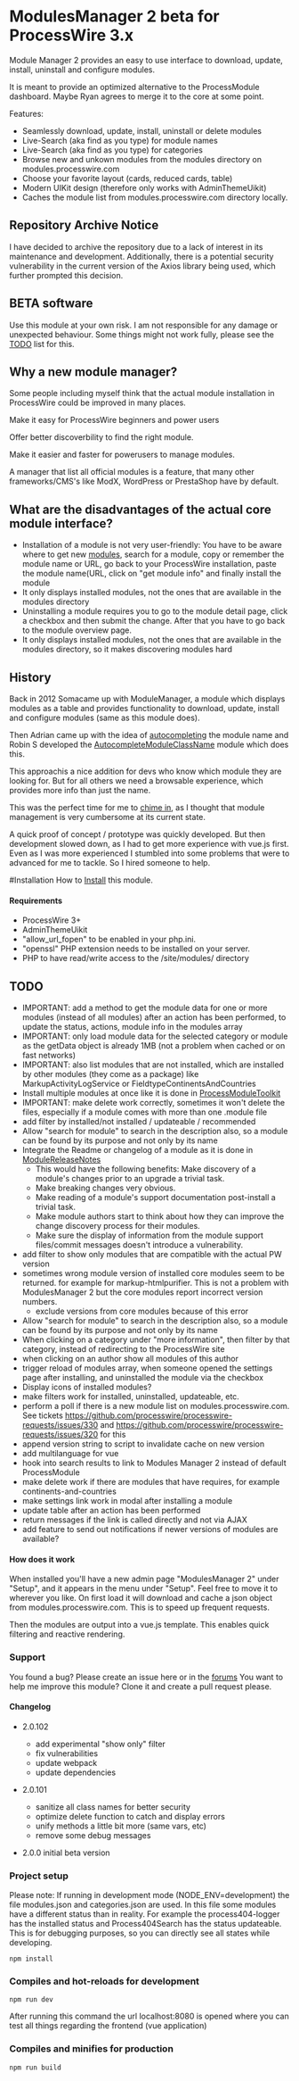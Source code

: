 # ModulesManager 2 beta for ProcessWire 3.x

Module Manager 2 provides an easy to use interface to download, update, install, uninstall and configure modules.

It is meant to provide an optimized alternative to the ProcessModule dashboard. Maybe Ryan agrees to merge it to the core at some point.

Features:

* Seamlessly download, update, install, uninstall or delete modules
* Live-Search (aka find as you type) for module names
* Live-Search (aka find as you type) for categories
* Browse new and unkown modules from the modules directory on modules.processwire.com
* Choose your favorite layout (cards, reduced cards, table)
* Modern UIKit design (therefore only works with AdminThemeUikit)
* Caches the module list from modules.processwire.com directory locally.

## Repository Archive Notice

I have decided to archive the repository due to a lack of interest in its maintenance and development. Additionally, there is a potential security vulnerability in the current version of the Axios library being used, which further prompted this decision.

## BETA software

Use this module at your own risk. I am not responsible for any damage or unexpected behaviour.
Some things might not work fully, please see the [TODO](#TODO) list for this.

## Why a new module manager?
Some people including myself think that the actual module installation in ProcessWire could be improved in many places.

Make it easy for ProcessWire beginners and power users

Offer better discoverbility to find the right module.

Make it easier and faster for powerusers to manage modules. 

A manager that list all official modules is a feature, that many other frameworks/CMS's like ModX, WordPress or PrestaShop have by default.

## What are the disadvantages of the actual core module interface?

* Installation of a module is not very user-friendly: You have to be aware where to get new [modules](https://modules.processwire.com), search for a module, copy or remember the module name or URL, go back to your ProcessWire installation, paste the module name(URL, click on "get module info" and finally install the module
* It only displays installed modules, not the ones that are available in the modules directory
* Uninstalling a module requires you to go to the module detail page, click a checkbox and then submit the change. After that you have to go back to the module overview page.
* It only displays installed modules, not the ones that are available in the modules directory, so it makes discovering modules hard

## History
Back in 2012 Somacame up with ModuleManager, a module which displays modules as a table and provides functionality to download, update, install and configure modules (same as this module does).

Then Adrian came up with the idea of [autocompleting](https://processwire.com/talk/topic/20649-revamped-modules-install-interface/) the module name and Robin S developed the [AutocompleteModuleClassName](https://processwire.com/talk/topic/21853-autocomplete-module-class-name/) module which does this.
 
This approach﻿is a nice addition for devs who know which module they are looking for. But for all others we need a browsable experience, which provides more info than just the name.

This was the perfect time for me to [chime in](https://processwire.com/talk/topic/20649-revamped-modules-install-interface/?do=findComment&comment=178827), as I thought that module management is very cumbersome at its current state.

A quick proof of concept / prototype was quickly developed. But then development slowed down, as I had to get more experience with vue.js first.
Even as I was more experienced I stumbled into some problems that were to advanced for me to tackle. So I hired someone to help.

#Installation
How to [Install](http://modules.processwire.com/install-uninstall/) this module.

#### Requirements
- ProcessWire 3+
- AdminThemeUikit
- "allow_url_fopen" to be enabled in your php.ini.
- "openssl" PHP extension needs to be installed on your server.
- PHP to have read/write access to the /site/modules/ directory

## TODO
* IMPORTANT: add a method to get the module data for one or more modules (instead of all modules) after an action has been performed, to update the status, actions, module info in the modules array
* IMPORTANT: only load module data for the selected category or module as the getData object is already 1MB (not a problem when cached or on fast networks)
* IMPORTANT: also list modules that are not installed, which are installed by other modules (they come as a package) like MarkupActivityLogService or FieldtypeContinentsAndCountries
* Install multiple modules at once like it is done in [ProcessModuleToolkit](https://github.com/adrianbj/ProcessModuleToolkit)
* IMPORTANT: make delete work correctly, sometimes it won't delete the files, especially if a module comes with more than one .module file
* add filter by installed/﻿not installed / updateable / recommended
* Allow "search for module" to search in the description also, so a module can be found by its purpose and not only by its name
* Integrate the Readme or changelog of a module as it is done in [ModuleReleaseNotes](https://processwire.com/talk/topic/17767-module-release-notes/)
    * This would have the following benefits: Make﻿ discovery of a module's changes﻿ prior to an upgrade a trivial ﻿task.
    * Make breaking changes very obvious.
    * Make reading of a module's support documentation post-install a trivial task.
    * Make module authors start to think about how they can improve the change discovery process for their modules.
    * Make sure the display of information from the module support files/﻿commit messages doesn't introduce a vulnerability﻿.
* add filter to show only modules that are compatible with the actual PW version
* sometimes wrong module version of installed core modules seem to be returned. for example for markup-htmlpurifier. This is not a problem with ModulesManager 2 but the core modules report incorrect version numbers.
    * exclude versions from core modules because of this error
* Allow "search for module" to search in the description also, so a module can be found by its purpose and not only by its name
* When clicking on a category under "more information", then filter by that category, instead of redirecting to the ProcessWire site
* when clicking on an author show all modules of this author
* trigger reload of modules array, when someone opened the settings page after installing, and uninstalled the module via the checkbox
* Display icons of installed modules? 
* make filters work for installed, uninstalled, updateable, etc.
* perform a poll if there is a new module list on modules.processwire.com. See tickets https://github.com/processwire/processwire-requests/issues/330 and https://github.com/processwire/processwire-requests/issues/320 for this
* append version string to script to invalidate cache on new version
* add multilanguage for vue
* hook into search results to link to Modules Manager 2 instead of default ProcessModule
* make delete work if there are modules that have requires, for example continents-and-countries
* make settings link work in modal after installing a module
* update table after an action has been performed
* return messages if the link is called directly and not via AJAX
* add feature to send out notifications if newer versions of modules are available?

#### How does it work

When installed you'll have a new admin page "ModulesManager 2" under "Setup", and it appears in the menu under "Setup". Feel free to move it to wherever you like. On first load it will download and cache a json object from modules.processwire.com.
This is to speed up frequent requests.

Then the modules are output into a vue.js template. This enables quick filtering and reactive rendering.

### Support

You found a bug? Please create an issue here or in the [forums](https://processwire.com/talk/topic/22285-modulesmanager-2-install-update-and-uninstall-your-modules-wip) 
You want to help me improve this module? Clone it and create a pull request please.

#### Changelog

* 2.0.102
  * add experimental "show only" filter 
  * fix vulnerabilities
  * update webpack
  * update dependencies
 
* 2.0.101
    
  * sanitize all class names for better security
  * optimize delete function to catch and display errors
  * unify methods a little bit more (same vars, etc)
  * remove some debug messages
  
* 2.0.0 initial beta version

### Project setup
Please note: If running in development mode (NODE_ENV=development) the file modules.json and categories.json are used. In this file some modules have a different status than in reality.
For example the process404-logger has the installed status and Process404Search has the status updateable. This is for debugging purposes, so you can directly see all states while developing. 
```
npm install
```

### Compiles and hot-reloads for development
```
npm run dev
```
After running this command the url localhost:8080 is opened where you can test all things regarding the frontend (vue application) 

### Compiles and minifies for production
```
npm run build
```
